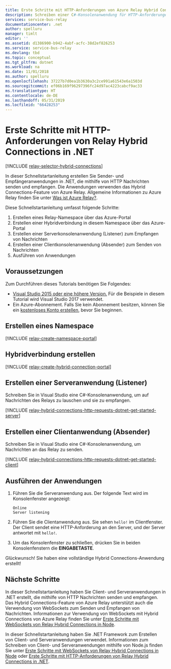 ```yaml
---
title: Erste Schritte mit HTTP-Anforderungen von Azure Relay Hybrid Connections in .NET | Microsoft-Dokumentation
description: Schreiben einer C#-Konsolenanwendung für HTTP-Anforderungen von Azure Relay Hybrid Connections in .NET
services: service-bus-relay
documentationcenter: .net
author: spelluru
manager: timlt
editor: ''
ms.assetid: d1386900-b942-4abf-acfc-38d2ef826253
ms.service: service-bus-relay
ms.devlang: tbd
ms.topic: conceptual
ms.tgt_pltfrm: dotnet
ms.workload: na
ms.date: 11/01/2018
ms.author: spelluru
ms.openlocfilehash: 37227b7d0ea1b3630a3c2ce991a61543e6a1503d
ms.sourcegitcommit: ef06b169f96297396fc24d97ac4223cabcf9ac33
ms.translationtype: HT
ms.contentlocale: de-DE
ms.lasthandoff: 05/31/2019
ms.locfileid: "66428253"
---
```

# <a name="get-started-with-relay-hybrid-connections-http-requests-in-net"></a>Erste Schritte mit HTTP-Anforderungen von Relay Hybrid Connections in .NET
[!INCLUDE [relay-selector-hybrid-connections](../../includes/relay-selector-hybrid-connections.md)]

In dieser Schnellstartanleitung erstellen Sie Sender- und Empfängeranwendungen in .NET, die mithilfe von HTTP Nachrichten senden und empfangen. Die Anwendungen verwenden das Hybrid Connections-Feature von Azure Relay. Allgemeine Informationen zu Azure Relay finden Sie unter [Was ist Azure Relay?](relay-what-is-it.md). 

Diese Schnellstartanleitung umfasst folgende Schritte:

1. Erstellen eines Relay-Namespace über das Azure-Portal
2. Erstellen einer Hybridverbindung in diesem Namespace über das Azure-Portal
3. Erstellen einer Serverkonsolenanwendung (Listener) zum Empfangen von Nachrichten
4. Erstellen einer Clientkonsolenanwendung (Absender) zum Senden von Nachrichten
5. Ausführen von Anwendungen 

## <a name="prerequisites"></a>Voraussetzungen

Zum Durchführen dieses Tutorials benötigen Sie Folgendes:

* [Visual Studio 2015 oder eine höhere Version.](https://www.visualstudio.com) Für die Beispiele in diesem Tutorial wird Visual Studio 2017 verwendet.
* Ein Azure-Abonnement. Falls Sie kein Abonnement besitzen, können Sie ein [kostenloses Konto erstellen](https://azure.microsoft.com/free/), bevor Sie beginnen.

## <a name="create-a-namespace"></a>Erstellen eines Namespace
[!INCLUDE [relay-create-namespace-portal](../../includes/relay-create-namespace-portal.md)]

## <a name="create-a-hybrid-connection"></a>Hybridverbindung erstellen
[!INCLUDE [relay-create-hybrid-connection-portal](../../includes/relay-create-hybrid-connection-portal.md)]

## <a name="create-a-server-application-listener"></a>Erstellen einer Serveranwendung (Listener)
Schreiben Sie in Visual Studio eine C#-Konsolenanwendung, um auf Nachrichten des Relays zu lauschen und sie zu empfangen.

[!INCLUDE [relay-hybrid-connections-http-requests-dotnet-get-started-server](../../includes/relay-hybrid-connections-http-requests-dotnet-get-started-server.md)]

## <a name="create-a-client-application-sender"></a>Erstellen einer Clientanwendung (Absender)
Schreiben Sie in Visual Studio eine C#-Konsolenanwendung, um Nachrichten an das Relay zu senden.

[!INCLUDE [relay-hybrid-connections-http-requests-dotnet-get-started-client](../../includes/relay-hybrid-connections-http-requests-dotnet-get-started-client.md)]

## <a name="run-the-applications"></a>Ausführen der Anwendungen
1. Führen Sie die Serveranwendung aus. Der folgende Text wird im Konsolenfenster angezeigt:

    ```
    Online
    Server listening
    ```
1. Führen Sie die Clientanwendung aus. Sie sehen `hello!` im Clientfenster. Der Client sendet eine HTTP-Anforderung an den Server, und der Server antwortet mit `hello!`. 
3. Um das Konsolenfenster zu schließen, drücken Sie in beiden Konsolenfenstern die **EINGABETASTE**. 

Glückwunsch! Sie haben eine vollständige Hybrid Connections-Anwendung erstellt!

## <a name="next-steps"></a>Nächste Schritte

In dieser Schnellstartanleitung haben Sie Client- und Serveranwendungen in .NET erstellt, die mithilfe von HTTP Nachrichten senden und empfangen. Das Hybrid Connections-Feature von Azure Relay unterstützt auch die Verwendung von WebSockets zum Senden und Empfangen von Nachrichten. Informationen zur Verwendung von WebSockets mit Hybrid Connections von Azure Relay finden Sie unter [Erste Schritte mit WebSockets von Relay Hybrid Connections in Node](relay-hybrid-connections-dotnet-get-started.md).

In dieser Schnellstartanleitung haben Sie .NET Framework zum Erstellen von Client- und Serveranwendungen verwendet. Informationen zum Schreiben von Client- und Serveranwendungen mithilfe von Node.js finden Sie unter [Erste Schritte mit WebSockets von Relay Hybrid Connections in Node](relay-hybrid-connections-node-get-started.md) oder [Erste Schritte mit HTTP-Anforderungen von Relay Hybrid Connections in .NET](relay-hybrid-connections-http-requests-dotnet-get-started.md).
